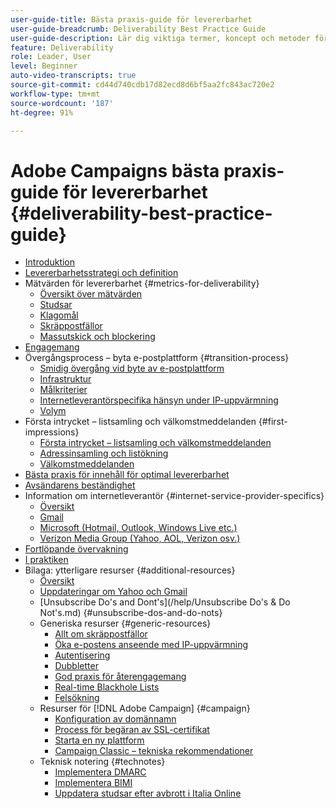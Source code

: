 ```yaml
---
user-guide-title: Bästa praxis-guide för levererbarhet
user-guide-breadcrumb: Deliverability Best Practice Guide
user-guide-description: Lär dig viktiga termer, koncept och metoder för levererbarhet för att säkerställa att ert marknadsföringsprogram blir framgångsrikt.
feature: Deliverability
role: Leader, User
level: Beginner
auto-video-transcripts: true
source-git-commit: cd44d740cdb17d82ecd8d6bf5aa2fc843ac720e2
workflow-type: tm+mt
source-wordcount: '187'
ht-degree: 91%

---
```



# Adobe Campaigns bästa praxis-guide för levererbarhet {#deliverability-best-practice-guide}

+ [Introduktion](/help/introduction.md)
+ [Levererbarhetsstrategi och definition](/help/deliverability-strategy-and-definition.md)
+ Mätvärden för levererbarhet {#metrics-for-deliverability}
   + [Översikt över mätvärden](/help/metrics/metrics-overview.md)
   + [Studsar](/help/metrics/bounces.md)
   + [Klagomål](/help/metrics/complaints.md)
   + [Skräppostfällor](/help/metrics/spam-traps.md)
   + [Massutskick och blockering](/help/metrics/bulking-and-blocking.md)
+ [Engagemang](/help/engagement.md)
+ Övergångsprocess – byta e-postplattform {#transition-process}
   + [Smidig övergång vid byte av e-postplattform](/help/transition-process/switching-email-platforms.md)
   + [Infrastruktur](/help/transition-process/infrastructure.md)
   + [Målkriterier](/help/transition-process/targeting-criteria.md)
   + [Internetleverantörspecifika hänsyn under IP-uppvärmning](/help/transition-process/isp-specific-considerations-during-ip-warming.md)
   + [Volym](/help/transition-process/volume.md)
+ Första intrycket – listsamling och välkomstmeddelanden {#first-impressions}
   + [Första intrycket – listsamling och välkomstmeddelanden](/help/first-impressions/introduction.md)
   + [Adressinsamling och listökning](/help/first-impressions/address-collection-and-list-growth.md)
   + [Välkomstmeddelanden](/help/first-impressions/welcome-emails.md)
+ [Bästa praxis för innehåll för optimal levererbarhet](/help/content-best-practices-for-optimal-delivery.md)
+ [Avsändarens beständighet](/help/sender-permanence.md)
+ Information om internetleverantör {#internet-service-provider-specifics}
   + [Översikt](/help/internet-service-provider-specifics/overview.md)
   + [Gmail](/help/internet-service-provider-specifics/gmail.md)
   + [Microsoft (Hotmail, Outlook, Windows Live etc.)](/help/internet-service-provider-specifics/microsoft.md)
   + [Verizon Media Group (Yahoo, AOL, Verizon osv.)](/help/internet-service-provider-specifics/verizon-media-group.md)
+ [Fortlöpande övervakning](/help/ongoing-monitoring.md)
+ [I praktiken](/help/putting-it-in-practice.md)
+ Bilaga: ytterligare resurser {#additional-resources}
   + [Översikt](/help/additional-resources/general-resources.md)
   + [Uppdateringar om Yahoo och Gmail](/help/guidance-around-changes-to-google-and-yahoo.md)
   + [Unsubscribe Do&#39;s and Dont&#39;s](/help/Unsubscribe Do&#39;s &amp; Do Not&#39;s.md) {#unsubscribe-dos-and-do-nots}
   + Generiska resurser {#generic-resources}
      + [Allt om skräppostfällor](/help/additional-resources/all-about-spam-traps.md)
      + [Öka e-postens anseende med IP-uppvärmning](/help/additional-resources/increase-reputation-with-ip-warming.md)
      + [Autentisering](/help/additional-resources/authentication.md)
      + [Dubbletter](/help/additional-resources/duplicates.md)
      + [God praxis för återengagemang](/help/additional-resources/re-engagement.md)
      + [Real-time Blackhole Lists](/help/additional-resources/blocklist-databases.md)
      + [Felsökning](/help/additional-resources/troubleshooting.md)
   + Resurser för [!DNL Adobe Campaign] {#campaign}
      + [Konfiguration av domännamn](/help/additional-resources/ac-domain-name-setup.md)
      + [Process för begäran av SSL-certifikat](/help/additional-resources/ac-ssl-certificate-request.md)
      + [Starta en ny plattform](/help/additional-resources/ac-starting-new-platform.md)
      + [Campaign Classic – tekniska rekommendationer](/help/additional-resources/acc-technical-recommendations.md)
   + Teknisk notering {#technotes}
      + [Implementera DMARC](/help/technotes/implement-dmarc.md)
      + [Implementera BIMI](/help/technotes/implement-bimi.md)
      + [Uppdatera studsar efter avbrott i Italia Online](/help/technotes/update-bounces-after-it-outage.md)

